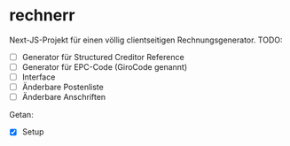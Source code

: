 # rechnerr

Next-JS-Projekt für einen völlig clientseitigen Rechnungsgenerator.
TODO:
- [ ] Generator für Structured Creditor Reference 
- [ ] Generator für EPC-Code (GiroCode genannt)
- [ ] Interface
- [ ] Änderbare Postenliste
- [ ] Änderbare Anschriften

Getan: 
- [x] Setup
